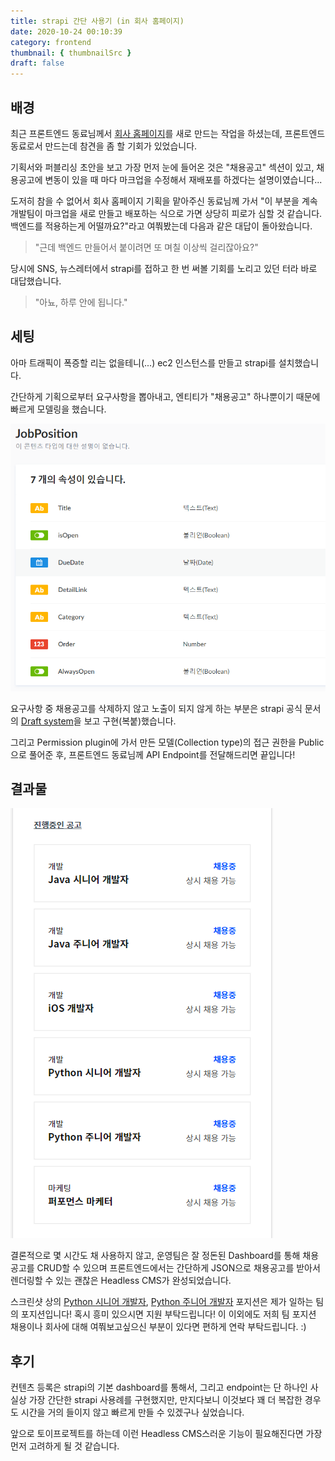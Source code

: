 ```yaml
---
title: strapi 간단 사용기 (in 회사 홈페이지)
date: 2020-10-24 00:10:39
category: frontend
thumbnail: { thumbnailSrc }
draft: false
---
```


## 배경

최근 프론트엔드 동료님께서 [회사 홈페이지](https://www.herrencorp.com/)를 새로 만드는 작업을 하셨는데, 프론트엔드 동료로서 만드는데 참견을 좀 할 기회가 있었습니다.

기획서와 퍼블리싱 초안을 보고 가장 먼저 눈에 들어온 것은 "채용공고" 섹션이 있고, 채용공고에 변동이 있을 때 마다 마크업을 수정해서 재배포를 하겠다는 설명이였습니다...

도저히 참을 수 없어서 회사 홈페이지 기획을 맡아주신 동료님께 가서 "이 부분을 계속 개발팀이 마크업을 새로 만들고 배포하는 식으로 가면 상당히 피로가 심할 것 같습니다. 백엔드를 적용하는게 어떨까요?"라고 여쭤봤는데 다음과 같은 대답이 돌아왔습니다.

> "근데 백엔드 만들어서 붙이려면 또 며칠 이상씩 걸리잖아요?"

당시에 SNS, 뉴스레터에서 strapi를 접하고 한 번 써볼 기회를 노리고 있던 터라 바로 대답했습니다.

> "아뇨, 하루 안에 됩니다."

## 세팅

아마 트래픽이 폭증할 리는 없을테니(...) ec2 인스턴스를 만들고 strapi를 설치했습니다.

간단하게 기획으로부터 요구사항을 뽑아내고, 엔티티가 "채용공고" 하나뿐이기 때문에 빠르게 모델링을 했습니다.

![image](./images/201024_strapi_contents_builder.PNG)

요구사항 중 채용공고를 삭제하지 않고 노출이 되지 않게 하는 부분은 strapi 공식 문서의 [Draft system](https://strapi.io/documentation/3.0.0-beta.x/guides/draft.html)을 보고 구현(복붙)했습니다.

그리고 Permission plugin에 가서 만든 모델(Collection type)의 접근 권한을 Public으로 풀어준 후, 프론트엔드 동료님께 API Endpoint를 전달해드리면 끝입니다!

## 결과물

![image](./images/201024_strapi_homepage.PNG)

결론적으로 몇 시간도 채 사용하지 않고, 운영팀은 잘 정돈된 Dashboard를 통해 채용공고를 CRUD할 수 있으며 프론트엔드에서는 간단하게 JSON으로 채용공고를 받아서 렌더링할 수 있는 괜찮은 Headless CMS가 완성되었습니다.

스크린샷 상의 [Python 시니어 개발자](https://www.rocketpunch.com/jobs/72187/%ED%83%84%ED%83%84%ED%95%9C-%EC%8A%A4%ED%83%80%ED%8A%B8%EC%97%85%EC%97%90%EC%84%9C-Python-%EC%8B%9C%EB%8B%88%EC%96%B4-%EA%B0%9C%EB%B0%9C%EC%9E%90-%EA%B5%AC%EC%9D%B8), [Python 주니어 개발자](https://www.rocketpunch.com/jobs/81766/%ED%83%84%ED%83%84%ED%95%9C-%EC%8A%A4%ED%83%80%ED%8A%B8%EC%97%85%EC%97%90%EC%84%9C-Python-%EC%A3%BC%EB%8B%88%EC%96%B4-%EA%B0%9C%EB%B0%9C%EC%9E%90-%EA%B5%AC%EC%9D%B8) 포지션은 제가 일하는 팀의 포지션입니다! 혹시 흥미 있으시면 지원 부탁드립니다! 이 이외에도 저희 팀 포지션 채용이나 회사에 대해 여쭤보고싶으신 부분이 있다면 편하게 연락 부탁드립니다. :)


## 후기

컨텐츠 등록은 strapi의 기본 dashboard를 통해서, 그리고 endpoint는 단 하나인 사실상 가장 간단한 strapi 사용례를 구현했지만, 만지다보니 이것보다 꽤 더 복잡한 경우도 시간을 거의 들이지 않고 빠르게 만들 수 있겠구나 싶었습니다. 

앞으로 토이프로젝트를 하는데 이런 Headless CMS스러운 기능이 필요해진다면 가장 먼저 고려하게 될 것 같습니다.